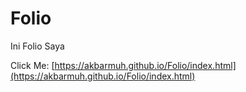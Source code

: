 # Folio
Ini Folio Saya

Click Me:
[https://akbarmuh.github.io/Folio/index.html](https://akbarmuh.github.io/Folio/index.html)
